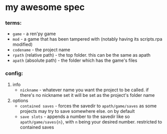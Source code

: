 # my awesome spec

### terms:
* `game` - a ren'py game
* `mod` - a game that has been tampered with (notably having its scripts.rpa modified)
* `codename` - the project name
* `rpath` (relative path) - the top folder. this can be the same as apath
* `apath` (absolute path) - the folder which has the game's files

### config:
1. info
    * `nickname` - whatever name you want the project to be called. if there's no nickname set it will be set as the project's folder name
2. options
    * `contained saves` - forces the savedir to `apath/game/saves` as some projects may try to save somewhere else. on by default
    * `save slots` - appends a number to the savedir like so `apath/game/saves{n}`, with `n` being your desired number. restricted to contained saves